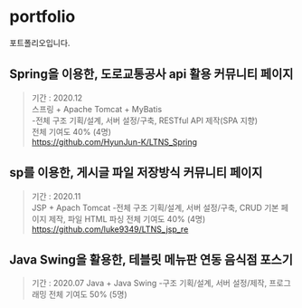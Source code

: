 # portfolio
포트폴리오입니다.


Spring을 이용한, 도로교통공사 api 활용 커뮤니티 페이지
-------
>기간 : 2020.12   
>스프링 + Apache Tomcat + MyBatis   
>-전체 구조 기획/설계, 서버 설정/구축, RESTful API 제작(SPA 지향)   
>전체 기여도 40% (4명)   
>https://github.com/HyunJun-K/LTNS_Spring   


sp를 이용한, 게시글 파일 저장방식 커뮤니티 페이지
-------
>기간 : 2020.11   
>JSP + Apach Tomcat
>-전체 구조 기획/설계, 서버 설정/구축, CRUD 기본 페이지 제작, 파일 HTML 파싱 
>전체 기여도 40% (4명)
>https://github.com/luke9349/LTNS_jsp_re



Java Swing을 활용한, 테블릿 메뉴판 연동 음식점 포스기 
--------
>기간 : 2020.07
>Java + Java Swing
>-구조 기획/설계, 서버 설정/제작, 프로그래밍 
>전체 기여도 50% (5명)

